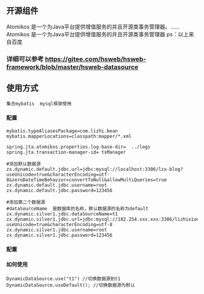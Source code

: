 ## 开源组件
Atomikos  是一个为Java平台提供增值服务的并且开源类事务管理器。...... Atomikos 是一个为Java平台提供增值服务的并且开源类事务管理器
ps：以上来自百度

### 详细可以参考 https://gitee.com/hsweb/hsweb-framework/blob/master/hsweb-datasource

## 使用方式
~~~
集合mybatis  mysql框架使用
~~~
####  配置
~~~
mybatis.typeAliasesPackage=com.lizhi.bean
mybatis.mapperLocations=classpath:mapper/*.xml

spring.jta.atomikos.properties.log-base-dir=  ../logs
spring.jta.transaction-manager-id= txManager

#添加默认数据源
zx.dynamic.default.jdbc.url=jdbc:mysql://localhost:3306/lzx-blog?useUnicode=true&characterEncoding=utf-8&zeroDateTimeBehavior=convertToNull&allowMultiQueries=true
zx.dynamic.default.jdbc.username=root
zx.dynamic.default.jdbc.password=123456

#添加第二个数据源
#dataSourceName  是数据库的名称，默认数据源的名称为default
zx.dynamic.silver1.jdbc.dataSourceName=t1
zx.dynamic.silver1.jdbc.url=jdbc:mysql://182.254.xxx.xxx:3306/lizhixiongdeblog?useUnicode=true&characterEncoding=utf-8
zx.dynamic.silver1.jdbc.username=root
zx.dynamic.silver1.jdbc.password=123456

~~~
####  配置
#### 如何使用
~~~
DynamicDataSource.use("t1") //切换数据源到t1
DynamicDataSource.useDefault(); //切换数据源为默认
~~~